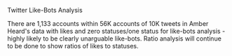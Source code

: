 Twitter Like-Bots Analysis

There are 1,133 accounts within 56K accounts of 10K tweets in Amber Heard's data with likes and zero statuses/one status for like-bots analysis - highly likely to be clearly unarguable like-bots. 
Ratio analysis will continue to be done to show ratios of likes to statuses.
